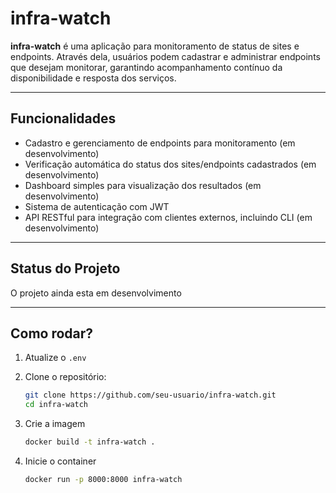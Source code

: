 # infra-watch

**infra-watch** é uma aplicação para monitoramento de status de sites e endpoints. Através dela, usuários podem cadastrar e administrar endpoints que desejam monitorar, garantindo acompanhamento contínuo da disponibilidade e resposta dos serviços.

---

## Funcionalidades

- Cadastro e gerenciamento de endpoints para monitoramento (em desenvolvimento)
- Verificação automática do status dos sites/endpoints cadastrados (em desenvolvimento)
- Dashboard simples para visualização dos resultados (em desenvolvimento)
- Sistema de autenticação com JWT
- API RESTful para integração com clientes externos, incluindo CLI (em desenvolvimento)

---

## Status do Projeto

O projeto ainda esta em desenvolvimento

---

## Como rodar?
1. Atualize o ```.env```
1. Clone o repositório:

    ```bash
    git clone https://github.com/seu-usuario/infra-watch.git
    cd infra-watch
    ```
2. Crie a imagem
    ```bash
    docker build -t infra-watch .
    ```
3. Inicie o container
    ```bash
    docker run -p 8000:8000 infra-watch
    ```
